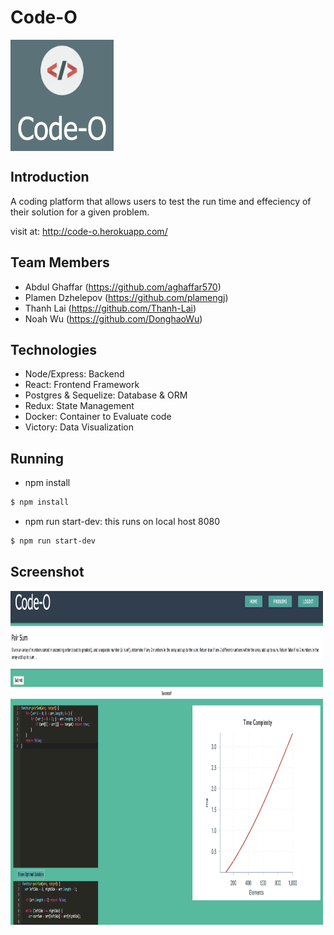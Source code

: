 # Code-O 

<img align="center" width="165" height="178"
     title="Size Limit logo" src="./public/favicon.ico">

## Introduction
A coding platform that allows users to test the run time and effeciency of their solution for a given problem.

visit at: http://code-o.herokuapp.com/

## Team Members

- Abdul Ghaffar (https://github.com/aghaffar570)
- Plamen Dzhelepov (https://github.com/plamengj)
- Thanh Lai (https://github.com/Thanh-Lai)
- Noah Wu (https://github.com/DonghaoWu)

## Technologies

- Node/Express: Backend
- React: Frontend Framework
- Postgres & Sequelize: Database & ORM
- Redux: State Management
- Docker: Container to Evaluate code
- Victory: Data Visualization

## Running

- npm install
```sh
$ npm install
```
- npm run start-dev: this runs on local host 8080
```sh
$ npm run start-dev
```

## Screenshot

<img align="center" width="500" height="534"
     title="Screen Shot" src="./public/App-Screen-Shot.png">
